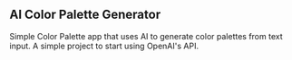 ## AI Color Palette Generator

Simple Color Palette app that uses AI to generate color palettes from text input. A simple project to start using OpenAI's API.
